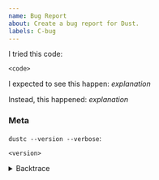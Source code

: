 ```yaml
---
name: Bug Report
about: Create a bug report for Dust.
labels: C-bug
---
```

<!--
Thank you for filing a bug report! 🐛 Please provide a short summary of the bug,
along with any information you feel relevant to replicating the bug.
-->

I tried this code:

```dust
<code>
```

I expected to see this happen: *explanation*

Instead, this happened: *explanation*

### Meta
<!--
If you're using the stable version of the compiler, you should also check if the
bug also exists in the beta or nightly versions.
-->

`dustc --version --verbose`:
```
<version>
```

<!--
Include a backtrace in the code block by setting `DUST_BACKTRACE=1` in your
environment. E.g. `DUST_BACKTRACE=1 cargo build`.
-->
<details><summary>Backtrace</summary>
<p>

```
<backtrace>
```

</p>
</details>
